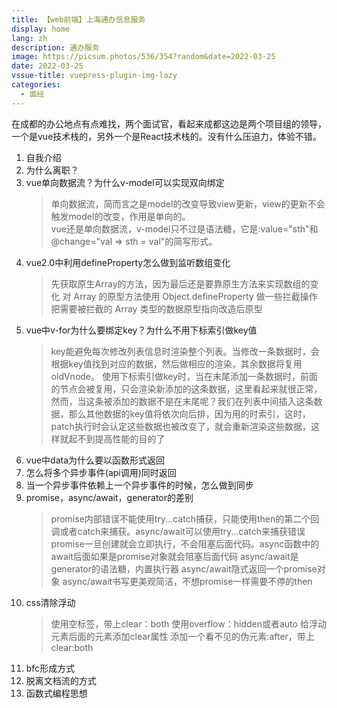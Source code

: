 ```yaml
---
title: 【web前端】上海通办信息服务
display: home
lang: zh
description: 通办服务
image: https://picsum.photos/536/354?random&date=2022-03-25
date: 2022-03-25
vssue-title: vuepress-plugin-img-lazy
categories:
  - 面经
---
```


在成都的办公地点有点难找，两个面试官，看起来成都这边是两个项目组的领导，一个是vue技术栈的，另外一个是React技术栈的。没有什么压迫力，体验不错。

<!-- more -->

1. 自我介绍
2. 为什么离职？
3. vue单向数据流？为什么v-model可以实现双向绑定
   > 单向数据流，简而言之是model的改变导致view更新，view的更新不会触发model的改变，作用是单向的。  
   >  vue还是单向数据流，v-model只不过是语法糖，它是:value="sth"和@change="val => sth = val"的简写形式。
4. vue2.0中利用defineProperty怎么做到监听数组变化
   > 先获取原生Array的方法，因为最后还是要靠原生方法来实现数组的变化
   > 对 Array 的原型方法使用 Object.defineProperty 做一些拦截操作
   > 把需要被拦截的 Array 类型的数据原型指向改造后原型
5. vue中v-for为什么要绑定key？为什么不用下标索引做key值
   > key能避免每次修改列表信息时渲染整个列表。当修改一条数据时，会根据key值找到对应的数据，然后做相应的渲染，其余数据将复用oldVnode。
   > 使用下标索引做key时，当在末尾添加一条数据时，前面的节点会被复用，只会渲染新添加的这条数据，这里看起来就很正常，然而，当这条被添加的数据不是在末尾呢？我们在列表中间插入这条数据，那么其他数据的key值将依次向后排，因为用的时索引，这时，patch执行时会认定这些数据也被改变了，就会重新渲染这些数据，这样就起不到提高性能的目的了
6. vue中data为什么要以函数形式返回
7. 怎么将多个异步事件(api调用)同时返回
8. 当一个异步事件依赖上一个异步事件的时候，怎么做到同步
9.  promise，async/await，generator的差别
    > promise内部错误不能使用try...catch捕获，只能使用then的第二个回调或者catch来捕获。async/await可以使用try...catch来捕获错误
    > promise一旦创建就会立即执行，不会阻塞后面代码。async函数中的await后面如果是promise对象就会阻塞后面代码
    > async/await是generator的语法糖，内置执行器
    > async/await隐式返回一个promise对象
    > async/await书写更美观简洁，不想promise一样需要不停的then
10. css清除浮动
    > 使用空标签，带上clear：both
    > 使用overflow：hidden或者auto
    > 给浮动元素后面的元素添加clear属性
    > 添加一个看不见的伪元素:after，带上clear:both
11. bfc形成方式
12. 脱离文档流的方式
13. 函数式编程思想
